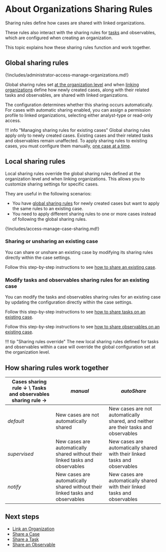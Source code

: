 # About Organizations Sharing Rules

Sharing rules define how cases are shared with linked organizations.

These rules also interact with the sharing rules for [tasks](../../user-guides/analyst-corner/tasks/about-a-task.md) and observables, which are configured when creating an organization.

This topic explains how these sharing rules function and work together.

## Global sharing rules

{!includes/administrator-access-manage-organizations.md!}

Global sharing rules set [at the organization level](create-an-organization.md) and when [linking organizations](link-an-organization.md) define how newly created cases, along with their related tasks and observables, are shared with linked organizations.

The configuration determines whether this sharing occurs automatically. For cases with automatic sharing enabled, you can assign a permission profile to linked organizations, selecting either analyst-type or read-only access.

!!! info "Managing sharing rules for existing cases"
    Global sharing rules apply only to newly created cases. Existing cases and their related tasks and observables remain unaffected. To apply sharing rules to existing cases, you must configure them manually, [one case at a time](#local-sharing-rules).

## Local sharing rules

Local sharing rules override the global sharing rules defined at the organization level and when linking organizations. This allows you to customize sharing settings for specific cases.

They are useful in the following scenarios:

* You have [global sharing rules](../../../administration/organizations/about-organizations-sharing-rules.md#global-sharing-rules) for newly created cases but want to apply the same rules to an existing case.
* You need to apply different sharing rules to one or more cases instead of following the global sharing rules.

{!includes/access-manage-case-sharing.md!}

### Sharing or unsharing an existing case

You can share or unshare an existing case by modifying its sharing rules directly within the case settings.

Follow this step-by-step instructions to see [how to share an existing case](../../user-guides/analyst-corner/cases/share-a-case.md).

### Modify tasks and observables sharing rules for an existing case

You can modify the tasks and observables sharing rules for an existing case by updating the configuration directly within the case settings.

Follow this step-by-step instructions to see [how to share tasks on an existing case](../../user-guides/analyst-corner/tasks/share-a-task.md.md).

Follow this step-by-step instructions to see [how to share observables on an existing case](../../user-guides/analyst-corner/cases/share-an-observable.md).

!!! tip "Sharing rules override"
    The new local sharing rules defined for tasks and observables within a case will override the global configuration set at the organization level.

## How sharing rules work together

| Cases sharing rule ↓ \ Tasks and observables sharing rule → | *manual* | *autoShare* |
|----------------------------------------------------------|--------------------------------------|--------------------------------------|
| *default* | New cases are not automatically shared | New cases are not automatically shared, and neither are their tasks and observables |
| *supervised* | New cases are automatically shared without their linked tasks and observables| New cases are automatically shared with their linked tasks and observables |
| *notify* | New cases are automatically shared without their linked tasks and observables| New cases are automatically shared with their linked tasks and observables |

## Next steps

* [Link an Organization](link-an-organization.md)
* [Share a Case](share-a-case.md)
* [Share a Task](../tasks/share-a-task.md)
* [Share an Observable](share-an-observable.md)